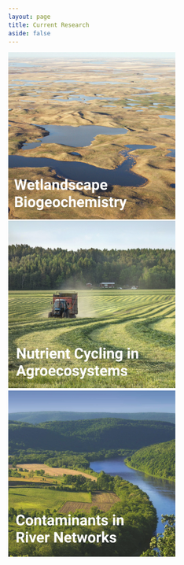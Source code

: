 ```yaml
---
layout: page
title: Current Research
aside: false
---
```


[comment]: # (Wetlandscape Biogeochemistry, Persistence of Contaminants in Hyporheic Zones, Nutrient Cycling in Agroecosystems)

[![wetlandscape](assets/Wetlandscape.png)](https://landscape-ecohydrology.github.io/wetlanscapes/)
[![agroecosystems](assets/Agroecosystem.png)](https://landscape-ecohydrology.github.io/agroecosystems/)
[![riverhypo](assets/RiverCont.png)](https://landscape-ecohydrology.github.io/rivers/)



